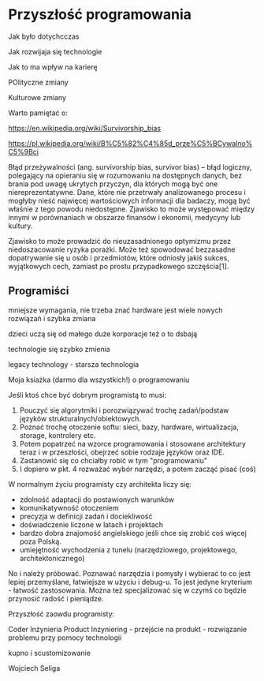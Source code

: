 # Przyszłość programowania

Jak było dotychcczas

Jak rozwijaja się technologie

Jak to ma wpływ na karierę

POlityczne zmiany

Kulturowe zmiany


Warto pamiętać o:

https://en.wikipedia.org/wiki/Survivorship_bias

https://pl.wikipedia.org/wiki/B%C5%82%C4%85d_prze%C5%BCywalno%C5%9Bci


Błąd przeżywalności (ang. survivorship bias, survivor bias) 
– błąd logiczny, polegający na opieraniu się w rozumowaniu na dostępnych danych, 
bez brania pod uwagę ukrytych przyczyn, dla których mogą być one niereprezentatywne. 
Dane, które nie przetrwały analizowanego procesu i mogłyby nieść najwięcej wartościowych informacji dla badaczy, 
mogą być właśnie z tego powodu niedostępne. Zjawisko to może występować między innymi w porównaniach w obszarze finansów i ekonomii, medycyny lub kultury.

Zjawisko to może prowadzić do nieuzasadnionego optymizmu przez niedoszacowanie ryzyka porażki. Może też spowodować bezzasadne dopatrywanie się u osób i przedmiotów, które odniosły jakiś sukces, wyjątkowych cech, zamiast po prostu przypadkowego szczęścia[1]. 



## Programiści

mniejsze wymagania,
nie trzeba znać hardware
jest wiele nowych rozwiązań i szybka zmiana

dzieci uczą się od małego
duże korporacje też o to dsbają


technologie się szybko zmienia



legacy technology - starsza technologia



Moja ksiażka (darmo dla wszystkich!) o programowaniu

Jeśli ktoś chce być dobrym programistą to musi:
1. Pouczyć się algorytmiki i porozwiązywać trochę zadań/podstaw języków strukturalnych/obiektowych.
2. Poznać trochę otoczenie softu: sieci, bazy, hardware, wirtualizacja, storage, kontrolery etc.
2. Potem popatrzeć na wzorce programowania i stosowane architektury teraz i w przeszłości, obejrzeć sobie rodzaje języków oraz IDE.
3. Zastanowić się co chciałby robić w tym "programowaniu"
4. I dopiero w pkt. 4 rozważać wybór narzędzi, a potem zacząć pisać (coś)

W normalnym życiu programisty czy architekta liczy się:
- zdolność adaptacji do postawionych warunków
- komunikatywność otoczeniem
- precyzja w definicji zadań i dociekliwość
- doświadczenie liczone w latach i projektach
- bardzo dobra znajomość angielskiego jeśli chce się zrobić coś więcej poza Polską.
- umiejętność wychodzenia z tunelu (narzędziowego, projektowego, architektonicznego)

No i należy próbować. Poznawać narzędzia i pomysły i wybierać to co jest lepiej przemyślane, łatwiejsze w użyciu i debug-u. To jest jedyne kryterium - łatwość zastosowania.
Można też specjalizować się w czymś co będzie przynosić radość i pieniądze. 



Przyszłość zaowdu programisty:

Coder
Inżynieria
Product Inzyniering - przejście na produkt - rozwiązanie problemu przy pomocy technologii

kupno i scustomizowanie

Wojciech Seliga






